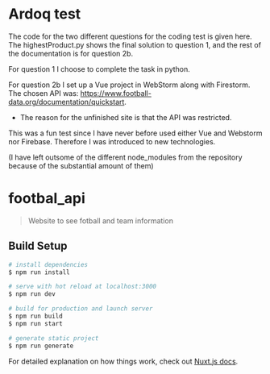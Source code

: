 # Ardoq test

The code for the two different questions for the coding test is given here. The highestProduct.py shows the final solution to question 1, and the rest of the documentation is for question 2b.

For question 1 I choose to complete the task in python.

For question 2b I set up a Vue project in WebStorm along with Firestorm. The chosen API was: https://www.football-data.org/documentation/quickstart. 

- The reason for the unfinished site is that the API was restricted.

This was a fun test since I have never before used either Vue and Webstorm nor Firebase. Therefore I was introduced to new technologies.

(I have left outsome of the different node_modules from the repository because of the substantial amount of them)

# footbal_api

> Website to see fotball and team information

## Build Setup

``` bash
# install dependencies
$ npm run install

# serve with hot reload at localhost:3000
$ npm run dev

# build for production and launch server
$ npm run build
$ npm run start

# generate static project
$ npm run generate
```

For detailed explanation on how things work, check out [Nuxt.js docs](https://nuxtjs.org).
